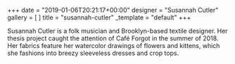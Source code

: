 +++
date = "2019-01-06T20:21:17+00:00"
designer = "Susannah Cutler"
gallery = [ ]
title = "susannah-cutler"
_template = "default"
+++

Susannah Cutler is a folk musician and Brooklyn-based textile designer. Her thesis project caught the attention of Café Forgot in the summer of 2018. Her fabrics feature her watercolor drawings of flowers and kittens, which she fashions into breezy sleeveless dresses and crop tops.

